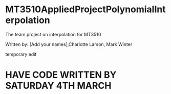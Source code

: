 # MT3510AppliedProjectPolynomialInterpolation
 The team project on interpolation for MT3510


Written by:
[Add your names],Charlotte Larson, Mark Winter


temporary edit

# HAVE CODE WRITTEN BY SATURDAY 4TH MARCH

#